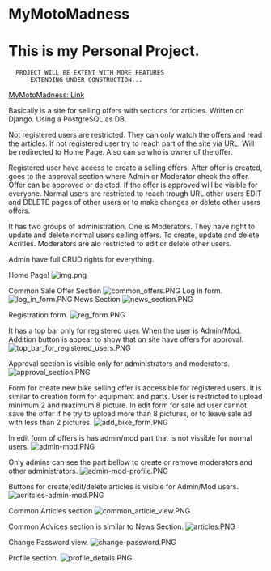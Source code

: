 # MyMotoMadness
 

# This is my Personal Project.


      PROJECT WILL BE EXTENT WITH MORE FEATURES
          EXTENDING UNDER CONSTRUCTION...



[MyMotoMadness: Link](https://qceka88.pythonanywhere.com/)




Basically is a site for selling offers with sections for articles. Written on Django. Using a PostgreSQL as DB.

Not registered users are restricted. They can only watch the offers and read the articles.
If not registered user try to reach part of the site via URL. Will be redirected to Home Page.
Also can se who is owner of the offer.

Registered user have access to create a selling offers. After offer is created, goes to the approval section 
where Admin or Moderator check the offer. Offer can be approved or deleted. 
If the offer is approved will be visible for everyone. Normal users are restricted to reach trough URL
other users EDIT and DELETE pages of other users or to make changes or delete other users offers. 

It has two groups of administration. One is Moderators. 
They have right to update and delete normal users selling offers. To create, update and delete Acritles.
Moderators are alo restricted to edit or delete other users.


Admin have full CRUD rights for everything.



Home Page!
![img.png](readme_images/img.png)

Common Sale Offer Section
![common_offers.PNG](readme_images%2Fcommon_offers.PNG)
Log in form.
![log_in_form.PNG](readme_images%2Flog_in_form.PNG)
News Section
![news_section.PNG](readme_images%2Fnews_section.PNG)

Registration form.
![reg_form.PNG](readme_images%2Freg_form.PNG)

It has a top bar only for registered user. When the user is Admin/Mod.
Addition button is appear to show that on site have offers for approval.
![top_bar_for_registered_users.PNG](readme_images%2Ftop_bar_for_registered_users.PNG)

Approval section is visible only for administrators and moderators.
![approval_section.PNG](readme_images%2Fapproval_section.PNG)


Form for create new bike selling offer is accessible for registered users.
It is similar to creation form for equipment and parts.
User is restricted to upload minimum 2 and maximum 8 picture.
In edit form for sale ad user cannot save the offer  if he try to upload more than 8 pictures, or to leave sale ad with less than 2 pictures.
![add_bike_form.PNG](readme_images%2Fadd_bike_form.PNG)

In edit form of offers is has admin/mod part that is not vissible for normal users.
![admin-mod.PNG](readme_images%2Fadmin-mod.PNG)

Only admins can see the part bellow to create or remove moderators and other administrators.
![admin-mod-profile.PNG](readme_images%2Fadmin-mod-profile.PNG)

Buttons for create/edit/delete articles is visible for Admin/Mod users.
![acritcles-admin-mod.PNG](readme_images%2Facritcles-admin-mod.PNG)

Common Articles section
![common_article_view.PNG](readme_images%2Fcommon_article_view.PNG)

Common Advices section is similar to News Section.
![articles.PNG](readme_images%2Farticles.PNG)

Change Password view.
![change-password.PNG](readme_images%2Fchange-password.PNG)


Profile section.
![profile_details.PNG](readme_images%2Fprofile_details.PNG)


